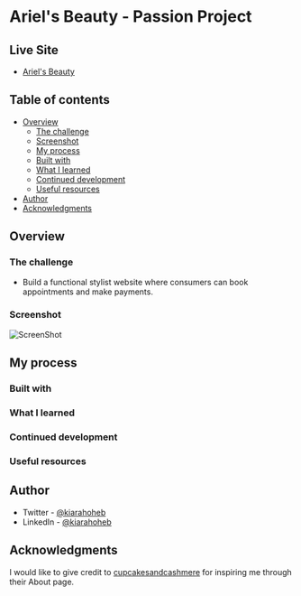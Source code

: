 # Ariel's Beauty - Passion Project

## Live Site
- [Ariel's Beauty]()

## Table of contents

- [Overview](#overview)
  - [The challenge](#the-challenge)
  - [Screenshot](#screenshot)
  - [My process](#my-process)
  - [Built with](#built-with)
  - [What I learned](#what-i-learned)
  - [Continued development](#continued-development)
  - [Useful resources](#useful-resources)
- [Author](#author)
- [Acknowledgments](#acknowledgments)
## Overview



### The challenge

- Build a functional stylist website where consumers can book appointments and make payments.

### Screenshot

![ScreenShot](https://raw.github.com/kxtara/ariels-beauty/ScreenShot.png)

## My process

### Built with

### What I learned

### Continued development

### Useful resources


## Author

- Twitter - [@kiarahoheb](https://www.twitter.com/kiarahoheb)
- LinkedIn - [@kiarahoheb](https://www.linkedin.com/in/kiara-hoheb-641157244/)

## Acknowledgments

I would like to give credit to [cupcakesandcashmere](https://cupcakesandcashmere.com/page/about) for inspiring me through their About page.